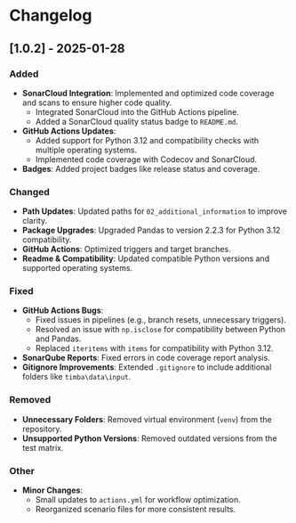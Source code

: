 # Changelog

## [1.0.2] - 2025-01-28

### Added
- **SonarCloud Integration**: Implemented and optimized code coverage and scans to ensure higher code quality.  
  - Integrated SonarCloud into the GitHub Actions pipeline.  
  - Added a SonarCloud quality status badge to `README.md`.  
- **GitHub Actions Updates**:  
  - Added support for Python 3.12 and compatibility checks with multiple operating systems.  
  - Implemented code coverage with Codecov and SonarCloud.  
- **Badges**: Added project badges like release status and coverage.  
<!-- - **Documentation Enhancements**: Expanded and improved the documentation structure.  
  - Added new sections on software validation and usage.  
  - Included tables and additional data.  
- **New Directory**: Added a `documentation` folder for better organization. -->

### Changed
- **Path Updates**: Updated paths for `02_additional_information` to improve clarity.  
- **Package Upgrades**: Upgraded Pandas to version 2.2.3 for Python 3.12 compatibility.  
- **GitHub Actions**: Optimized triggers and target branches.  
- **Readme & Compatibility**: Updated compatible Python versions and supported operating systems.

### Fixed
- **GitHub Actions Bugs**:  
  - Fixed issues in pipelines (e.g., branch resets, unnecessary triggers).  
  - Resolved an issue with `np.isclose` for compatibility between Python and Pandas.  
  - Replaced `iteritems` with `items` for compatibility with Python 3.12.  
- **SonarQube Reports**: Fixed errors in code coverage report analysis.  
- **Gitignore Improvements**: Extended `.gitignore` to include additional folders like `timba\data\input`.  
<!-- - **Documentation Bugs**: Corrected typos and formatting issues in documentation. -->

### Removed
- **Unnecessary Folders**: Removed virtual environment (`venv`) from the repository.  
- **Unsupported Python Versions**: Removed outdated versions from the test matrix.

<!-- ### Documentation
- Significant updates to documentation:  
  - Improved chapters on introduction, overview, model specifications, and results.  
  - Converted Markdown documentation into PDF and DOCX formats.  
  - Enhanced software descriptions and added tables. -->

### Other
- **Minor Changes**:  
  - Small updates to `actions.yml` for workflow optimization.  
  - Reorganized scenario files for more consistent results.

<!-- - Merge pull request #62 from TI-Forest-Sector-Modelling/61-fix-sonarqube-coverage-report-analysis (8577c85)
- Reset action trigger to main (46e5bda)
- Test replace package pytest by coverage (4e87d6b)
- Test commit to verify SonarCloud functionality (448d2f1)
- Merge pull request #56 from TI-Forest-Sector-Modelling/30-add-timbadatainput-folder-to-gitignore (957c9db)
- fixed #30 in gitignore (4885873)
- fixed #17 and #27 (8b5c0dc)
- fixed #17 (a846704)
- fixed #60 (30ea9c2)
- Merge pull request #55 from TI-Forest-Sector-Modelling/main_issues_th (3f80f12)
- Merge pull request #54 from TI-Forest-Sector-Modelling/52-update-compatible-python-versions-and-os (3780450)
- Update readme with new Python versions and OS (1a3395e)
- Update documentation with new Python versions and OS (7482636)
- Merge pull request #53 from TI-Forest-Sector-Modelling/46-delete-venv-from-github-repo (3d38ed1)
- Delete unintentional venv folder (9b24b6d)
- Merge pull request #49 from TI-Forest-Sector-Modelling/47-add-sonarcloud-badge (ed650e4)
- Add sonarcloud badge in readme (5c123ac)
- Merge pull request #48 from TI-Forest-Sector-Modelling/31-change-folder-name-02_additional_informations-to-02_additional_information (2fc1adb)
- Adapt readme for new folder name (68e769f)
- Adapt path for new folder name (9b9a7c9)
- Add additional information to new folder (ad0d2a0)
- Merge pull request #45 from TI-Forest-Sector-Modelling/25-change-documentation-and-readme-for-the-use-of-python-312 (59034a2)
- Update Python version compatibility in readme (4762274)
- Merge pull request #43 from TI-Forest-Sector-Modelling/41-test-timba-with-python-38-312 (19e286a)
- Remove optional python versions (9d6f6a3)
- Add additional python versions (6ebae0d)
- Add additional python version to test (9323427)
- Merge pull request #42 from TI-Forest-Sector-Modelling/40-extend-github-actions-for-code-coverage-with-sonarqube (3a02ec2)
- Merge branch 'main_issues_th' into 40-extend-github-actions-for-code-coverage-with-sonarqube (9cf04ee)
- Reset branches to main in actions (fe2b551)
- Delete sonar from build (3d0e7ae)
- Change sonar action to version v1 (6f7684f)
- Change trigger for test (3c9f565)
- Add sonar into actions (3d928f3)
- Upload coverage report to SonarCloud (147a610)
- Add sonar scan with Python 3.9 (dcdf1be)
- Add sonar scan (857d60b)
- Add back Codecov (e6dbc65)
- Changes in SonarCloud scan (c9e7266)
- Test new pipeline (72a4c3a)
- Replace Codecov by SonarCloud (c134e12)
- Merge pull request #39 from TI-Forest-Sector-Modelling/24-extend-github-actions-for-python-312 (fcc5692)
- Merge branch 'main_issues_th' into 24-extend-github-actions-for-python-312 (4c09b20)
- Add comment on compatibility issue with Python and pandas (a19651b)
- Rest target branch to main (e60fe42)
- Test with Python version to 3.12.6 (6423208)
- Reset pandas to 1.5.3 (1af4a45)
- Merge pull request #38 from TI-Forest-Sector-Modelling/26-extend-github-actions-for-different-os (2242e69)
- Replace np.isclose() to ensure compatibility between Python 3.12 and pandas 2.2.3 (a25eb0f)
- Replace iteritems with items for compatibility issues between Python 3.12 and pandas 2.2.3 (c23f6db)
- Update pandas package for compatibility with Python 3.12 (e45580e)
- Align requirements with toml (730fea5)
- Remove macOS from actions.yml (2063ec4)
- Revert changes in unittest (96c5e75)
- Increase rel_tolerance for unittests (c19ca20)
- Test other OS in GitHub actions (4a3e004)
- Merge pull request #36 from TI-Forest-Sector-Modelling/18-add-badges-for-project-in-readme (5b8083d)
- Add release badge (1ecd87b)
- Add test for 3.12 in actions.yml (c805027)
- Merge pull request #35 from TI-Forest-Sector-Modelling/19-extend-github-actions-for-code-coverage-with-codecov (4369360)
- Reset branch name (cbaefd9)
- Merge pull request #34 from TI-Forest-Sector-Modelling/18-add-badges-for-project-in-readme (3d323b4)
- Bug fix in badges (6918f89)
- Add project badges (f362a20)
- bug fix in actions.yml (92d0802)
- Add coverage via Codecov in actions.yml (570eab9)
- Add code coverage report to actions.yml (d8824c3)
- Merge pull request #33 from TI-Forest-Sector-Modelling/8-complete-passage-about-software (b3202ba)
- Merge pull request #32 from TI-Forest-Sector-Modelling/28-documentation-overall-corrections (d3c7fd7)
- Add software description (4b47a3d)
- fixed #30 (1595dcb)
- Merge pull request #23 from TI-Forest-Sector-Modelling/main_issues_cm (96a5e9a)
- restoring original scenario_input (bc6430c)
- transfer markdown docu to pdf and docx (a95db63)
- Changes in tables and table descriptions (c9d5471)
- Changes in chapter Trade (b84ded9)
- Changes in chapter Manufacturing (51a5821)
- Changes in chapter Supply (6d7a253)
- Changes in chapter Demand (bd4cec2)
- Changes in chapter Model formulation and specifications (3b66132)
- Changes in chapter Summary (7dc8f9b)
- Changes in chapter Introduction (e8a885e)
- Changes in chapter Preface (78073c8)
- Merge pull request #22 from TI-Forest-Sector-Modelling/main_documentation_jt (f878771)
- Merge pull request #21 from TI-Forest-Sector-Modelling/main_GitHub_actions (a46a9c9)
- Merge pull request #16 from TI-Forest-Sector-Modelling/tomkeH-patch-1 (b2cc1d9)
- Update actions.yml (d79402b)
- Update actions.yml (08fca21)
- Update actions.yml (bdb3c7f)
- Update actions.yml (bc2f32e)
- Update actions.yml (a4181b0)
- Update actions.yml (c88ff1f)
- Update actions.yml (b18baf2)
- Update actions.yml (be296e9)
- Update actions.yml (bb277f9)
- Update actions.yml (48634e8)
- Create actions.yml (8a5fec6)
- Minor changes to DOCUMENTATION.md (d3c6f63)
- Fixed #10 add passage about validation (2647412)
- Fixed #6 Add tables to DOCUMENTATION.md (da3c760)
- Doumentation: add forest part, change tippos and add .bib and bibliografie to the documentation (baff3be)
- documentation text further development (00c46a6)
- fixed #4 (0e2e4ff)
- TiMBA works with Python version 3.12.6 (a09c3b9)
- fixed #2 Adjust elasticity of supply (797901c)
- add documentation folder (40c579a)
- Merge pull request #1 from TI-Forest-Sector-Modelling/main_joss_paper (c8b7413)
- add paper.md and paper.bib (9fd6a11)
- rename citation file (77f3d06)
- small fixes (2c27907)
- initial commit (0a050f3) -->